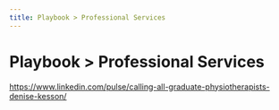 ```yaml
---
title: Playbook > Professional Services
---
```


# Playbook > Professional Services

https://www.linkedin.com/pulse/calling-all-graduate-physiotherapists-denise-kesson/
